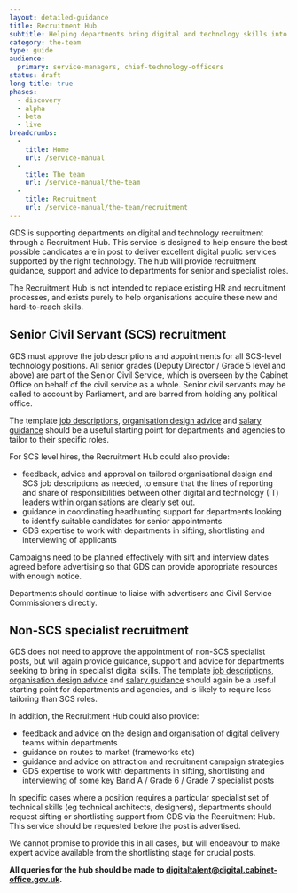 ```yaml
---
layout: detailed-guidance
title: Recruitment Hub
subtitle: Helping departments bring digital and technology skills into government
category: the-team
type: guide
audience:
  primary: service-managers, chief-technology-officers
status: draft
long-title: true
phases:
  - discovery
  - alpha
  - beta
  - live
breadcrumbs:
  -
    title: Home
    url: /service-manual
  -
    title: The team
    url: /service-manual/the-team
  -
    title: Recruitment
    url: /service-manual/the-team/recruitment
---
```


GDS is supporting departments on digital and technology recruitment through a Recruitment Hub. This service is designed to help ensure the best possible candidates are in post to deliver excellent digital public services supported by the right technology. The hub will provide recruitment guidance, support and advice to departments for senior and specialist roles.

The Recruitment Hub is not intended to replace existing HR and recruitment processes, and exists purely to help organisations acquire these new and hard-to-reach skills.

## Senior Civil Servant (SCS) recruitment

GDS must approve the job descriptions and appointments for all SCS-level technology positions. All senior grades (Deputy Director / Grade 5 level and above) are part of the Senior Civil Service, which is overseen by the Cabinet Office on behalf of the civil service as a whole. Senior civil servants may be called to account by Parliament, and are barred from holding any political office. 

The template [job descriptions](/service-manual/the-team/recruitment/job-descriptions.html), [organisation design advice](/service-manual/the-team/recruitment/scs-orgdesign.html) and [salary guidance](/service-manual/the-team/recruitment/salary-advice.html) should be a useful starting point for departments and agencies to tailor to their specific roles.

For SCS level hires, the Recruitment Hub could also provide:

* feedback, advice and approval on tailored organisational design and SCS job descriptions as needed, to ensure that the lines of reporting and share of responsibilities between other digital and technology (IT) leaders within organisations are clearly set out.
* guidance in coordinating headhunting support for departments looking to identify suitable candidates for senior appointments
* GDS expertise to work with departments in sifting, shortlisting and interviewing of applicants

Campaigns need to be planned effectively with sift and interview dates agreed before advertising so that GDS can provide appropriate resources with enough notice. 

Departments should continue to liaise with advertisers and Civil Service Commissioners directly.

## Non-SCS specialist recruitment

GDS does not need to approve the appointment of non-SCS specialist posts, but will again provide guidance, support and advice for departments seeking to bring in specialist digital skills. The template [job descriptions](/service-manual/the-team/recruitment/job-descriptions.html), [organisation design advice](/service-manual/the-team/recruitment/scs-orgdesign.html) and [salary guidance](/service-manual/the-team/recruitment/salary-advice.html) should again be a useful starting point for departments and agencies, and is likely to require less tailoring than SCS roles.

In addition, the Recruitment Hub could also provide:

* feedback and advice on the design and organisation of digital delivery teams within departments
* guidance on routes to market (frameworks etc)
* guidance and advice on attraction and recruitment campaign strategies 
* GDS expertise to work with departments in sifting, shortlisting and interviewing of some key Band A / Grade 6 / Grade 7 specialist posts

In specific cases where a position requires a particular specialist set of technical skills (eg technical architects, designers), departments should request sifting or shortlisting support from GDS via the Recruitment Hub. This service should be requested before the post is advertised. 

We cannot promise to provide this in all cases, but will endeavour to make expert advice available from the shortlisting stage for crucial posts. 

**All queries for the hub should be made to [digitaltalent@digital.cabinet-office.gov.uk](mailto:digitaltalent@digital.cabinet-office.gov.uk).**
